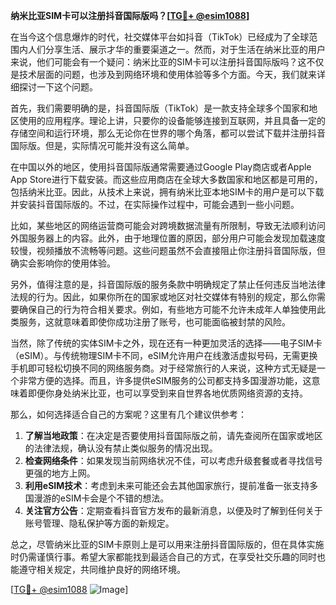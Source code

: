 **纳米比亚SIM卡可以注册抖音国际版吗？[[TG💪+ @esim1088](https://t.me/s/esim1088)]**

在当今这个信息爆炸的时代，社交媒体平台如抖音（TikTok）已经成为了全球范围内人们分享生活、展示才华的重要渠道之一。然而，对于生活在纳米比亚的用户来说，他们可能会有一个疑问：纳米比亚的SIM卡可以注册抖音国际版吗？这不仅是技术层面的问题，也涉及到网络环境和使用体验等多个方面。今天，我们就来详细探讨一下这个问题。

首先，我们需要明确的是，抖音国际版（TikTok）是一款支持全球多个国家和地区使用的应用程序。理论上讲，只要你的设备能够连接到互联网，并且具备一定的存储空间和运行环境，那么无论你在世界的哪个角落，都可以尝试下载并注册抖音国际版。但是，实际情况可能并没有这么简单。

在中国以外的地区，使用抖音国际版通常需要通过Google Play商店或者Apple App Store进行下载安装。而这些应用商店在全球大多数国家和地区都是可用的，包括纳米比亚。因此，从技术上来说，拥有纳米比亚本地SIM卡的用户是可以下载并安装抖音国际版的。不过，在实际操作过程中，可能会遇到一些小问题。

比如，某些地区的网络运营商可能会对跨境数据流量有所限制，导致无法顺利访问外国服务器上的内容。此外，由于地理位置的原因，部分用户可能会发现加载速度较慢，视频播放不流畅等问题。这些问题虽然不会直接阻止你注册抖音国际版，但确实会影响你的使用体验。

另外，值得注意的是，抖音国际版的服务条款中明确规定了禁止任何违反当地法律法规的行为。因此，如果你所在的国家或地区对社交媒体有特别的规定，那么你需要确保自己的行为符合相关要求。例如，有些地方可能不允许未成年人单独使用此类服务，这就意味着即使你成功注册了账号，也可能面临被封禁的风险。

当然，除了传统的实体SIM卡之外，现在还有一种更加灵活的选择——电子SIM卡（eSIM）。与传统物理SIM卡不同，eSIM允许用户在线激活虚拟号码，无需更换手机即可轻松切换不同的网络服务商。对于经常旅行的人来说，这种方式无疑是一个非常方便的选择。而且，许多提供eSIM服务的公司都支持多国漫游功能，这意味着即便你身处纳米比亚，也可以享受到来自世界各地优质网络资源的支持。

那么，如何选择适合自己的方案呢？这里有几个建议供参考：

1. **了解当地政策**：在决定是否要使用抖音国际版之前，请先查阅所在国家或地区的法律法规，确认没有禁止类似服务的情况出现。
2. **检查网络条件**：如果发现当前网络状况不佳，可以考虑升级套餐或者寻找信号更强的地方上网。
3. **利用eSIM技术**：考虑到未来可能还会去其他国家旅行，提前准备一张支持多国漫游的eSIM卡会是个不错的想法。
4. **关注官方公告**：定期查看抖音官方发布的最新消息，以便及时了解到任何关于账号管理、隐私保护等方面的新规定。

总之，尽管纳米比亚的SIM卡原则上是可以用来注册抖音国际版的，但在具体实施时仍需谨慎行事。希望大家都能找到最适合自己的方式，在享受社交乐趣的同时也能遵守相关规定，共同维护良好的网络环境。

[[TG💪+ @esim1088](https://t.me/s/esim1088) ![Image](https://i.postimg.cc/4NQfJmqS/Snipaste-2025-05-13-00-14-12.png)]